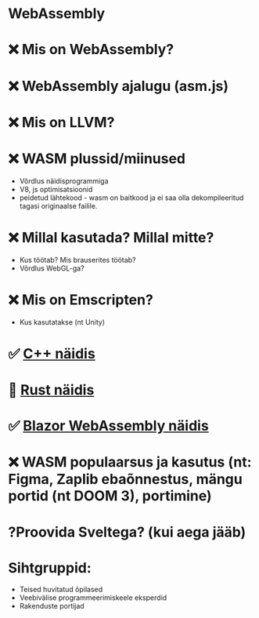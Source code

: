 # WebAssembly

# ❌ Mis on WebAssembly?

# ❌ WebAssembly ajalugu (asm.js)

# ❌ Mis on LLVM?

# ❌ WASM plussid/miinused
- Võrdlus näidisprogrammiga
- V8, js optimisatsioonid
- peidetud lähtekood - wasm on baitkood ja ei saa olla dekompileeritud tagasi originaalse failile.     

# ❌ Millal kasutada? Millal mitte?
- Kus töötab? Mis brauserites töötab?
- Võrdlus WebGL-ga?

# ❌ Mis on Emscripten?
- Kus kasutatakse (nt Unity)

# ✅ [C++ näidis](https://github.com/Uptaker/wasm-cpp/)

# 🚧 [Rust näidis](https://github.com/Uptaker/wasm-rust/)

# ✅ [Blazor WebAssembly näidis](https://github.com/Uptaker/wasm-blazor)

# ❌ WASM populaarsus ja kasutus (nt: Figma, Zaplib ebaõnnestus, mängu portid (nt DOOM 3), portimine)

# ?Proovida Sveltega? (kui aega jääb)

# Sihtgruppid:
- Teised huvitatud õpilased
- Veebivälise programmeerimiskeele eksperdid
- Rakenduste portijad